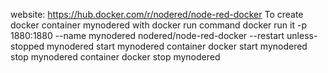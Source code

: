 website: https://hub.docker.com/r/nodered/node-red-docker
To create docker container mynodered with docker run command
docker run it -p 1880:1880 --name mynodered nodered/node-red-docker --restart unless-stopped mynodered
start mynodered container
docker start mynodered
stop mynodered container
docker stop mynodered
